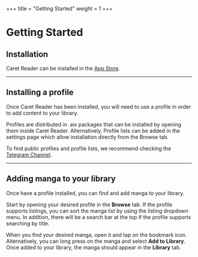 +++
title = "Getting Started"
weight = 1
+++

# Getting Started

## Installation

Caret Reader can be installed in the [App Store](https://apps.apple.com/app/caret-reader/id6478599490).

---

## Installing a profile

Once Caret Reader has been installed, you will need to use a profile in order to add content to your library.

Profiles are distributed in .aix packages that can be installed by opening them inside Caret Reader. Alternatively, Profile lists can be added in the settings page which allow installation directly from the Browse tab.

To find public profiles and profile lists, we recommend checking the [Telegram Channel](https://t.me/CaretReader/5).

---

## Adding manga to your library

Once have a profile installed, you can find and add manga to your library.

Start by opening your desired profile in the **Browse** tab. If the profile supports listings, you can sort the manga list by using the listing dropdown menu. In addition, there will be a search bar at the top if the profile supports searching by title.

When you find your desired manga, open it and tap on the bookmark icon. Alternatively, you can long press on the manga and select **Add to Library**. Once added to your library, the manga should appear in the **Library** tab.
